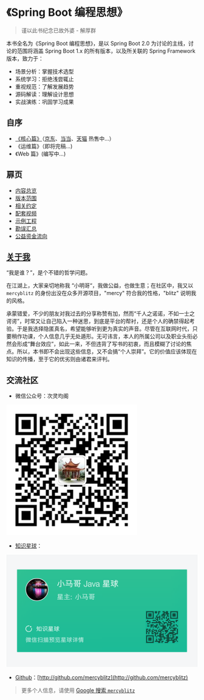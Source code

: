 # 《Spring Boot 编程思想》

> 谨以此书纪念已故外婆 - 解厚群

本书全名为《Spring Boot 编程思想》，是以 Spring Boot 2.0 为讨论的主线，讨论的范围将涵盖 Spring Boot 1.x 的所有版本，以及所关联的 Spring Framework 版本，致力于：

- 场景分析：掌握技术选型
- 系统学习：拒绝浅尝辄止
- 重视规范：了解发展趋势
- 源码解读：理解设计思想
- 实战演练：巩固学习成果




## 自序

- [《核心篇》](https://mercyblitz.github.io/books/thinking-in-spring-boot/core/preface/)（[京东](https://item.jd.com/12570242.html)、[当当](http://product.dangdang.com/26922557.html)、[天猫](https://detail.tmall.com/item.htm?id=589445956796) 热售中...）
- 《运维篇》（即将完稿...)
- 《Web 篇》(编写中...)




## 扉页

- [内容总览](https://mercyblitz.github.io/books/thinking-in-spring-boot/overview/)
- [版本范围](https://mercyblitz.github.io/books/thinking-in-spring-boot/version/)
- [相关约定](https://mercyblitz.github.io/books/thinking-in-spring-boot/conventions/)
- [配套视频](https://mercyblitz.github.io/books/thinking-in-spring-boot/videos/)
- [示例工程](https://mercyblitz.github.io/books/thinking-in-spring-boot/samples/)
- [勘误汇总](https://mercyblitz.github.io/books/thinking-in-spring-boot/revision/)
- [公益资金流向](https://mercyblitz.github.io/books/thinking-in-spring-boot/donate/)




## [关于我](https://mercyblitz.github.io/books/thinking-in-spring-boot/about/)

“我是谁？”，是个不错的哲学问题。

在江湖上，大家亲切地称我 “小明哥“，我做公益，也做生意；在社区中，我又以 `mercyblitz` 的身份出没在众多开源项目，"mercy" 符合我的性格，"blitz" 说明我的风格。

承蒙错爱，不少的朋友对我过去的分享称赞有加，然而“千人之诺诺，不如一士之谔谔”，时常又让自己陷入一种迷思，到底是平台的帮衬，还是个人的确禁得起考验。于是我选择隐匿真名，希望能够听到更为真实的声音。尽管在互联网时代，只要稍作功课，个人信息几乎无处遁形。无可讳言，本人的所属公司以及职业头衔必然会形成“舞台效应”，如此一来，不但违背了写书的初衷，而且模糊了讨论的焦点。所以，本书即不会出现这些信息，又不会搞“个人崇拜”。它的价值应该体现在知识的传播，至于它的优劣则由诸君来评判。




## 交流社区

- 微信公众号：次灵均阁
  

![微信公众号二维码](assets/my_mp_qrcode.jpg)

- [知识星球](https://t.zsxq.com/72rj2rr)：
  

![小明哥 Java 星球](assets/my_java_planet.png)

- [Github](http://github.com/mercyblitz)：[http://github.com/mercyblitz](http://github.com/mercyblitz)

> 更多个人信息，请使用 [Google 搜索 `mercyblitz`](https://www.google.com/search?q=mercyblitz)
